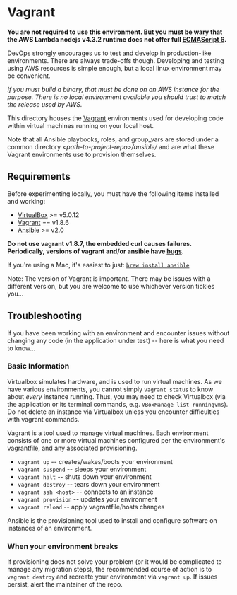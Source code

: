 Vagrant
=======

**You are not required to use this environment. But you must be wary that the AWS Lambda nodejs v4.3.2 runtime does not offer full [ECMAScript 6](https://kangax.github.io/compat-table/es6/).**

DevOps strongly encourages us to test and develop in production-like environments. There are always trade-offs though. Developing and testing using AWS resources is simple enough, but a local linux environment may be convenient. 

*If you must build a binary, that must be done on an AWS instance for the purpose. There is no local environment available you should trust to match the release used by AWS.*

This directory houses the [Vagrant](http://www.vagrantup.com/) environments used for developing code within virtual machines running on your local host.

Note that all Ansible playbooks, roles, and group\_vars are stored under a common directory _\<path-to-project-repo\>/ansible/_ and are what these Vagrant environments use to provision themselves.

## Requirements

Before experimenting locally, you must have the following items installed and working:

* [VirtualBox](https://www.virtualbox.org/) >= v5.0.12
* [Vagrant](http://vagrantup.com/) == v1.8.6
* [Ansible](http://docs.ansible.com/intro_installation.html) >= v2.0

**Do not use vagrant v1.8.7, the embedded curl causes failures. Periodically, versions of vagrant and/or ansible have [bugs](http://stackoverflow.com/questions/23874260/error-when-trying-vagrant-up).**

If you're using a Mac, it's easiest to just: [`brew install ansible`](http://brew.sh)

Note: The version of Vagrant is important. There may be issues with a different version, but you are welcome to use whichever version tickles you...

## Troubleshooting

If you have been working with an environment and encounter issues without changing any code (in the application under test) -- here is what you need to know...

### Basic Information

Virtualbox simulates hardware, and is used to run virtual machines. As we have various environments, you cannot simply `vagrant status` to know about *every* instance running. Thus, you may need to check Virtualbox (via the application or its terminal commands, e.g. `VBoxManage list runningvms`). Do not delete an instance via Virtualbox unless you encounter difficulties with vagrant commands.

Vagrant is a tool used to manage virtual machines. Each environment consists of one or more virtual machines configured per the environment's vagrantfile, and any associated provisioning.

- `vagrant up` -- creates/wakes/boots your environment
- `vagrant suspend` -- sleeps your environment
- `vagrant halt` -- shuts down your environment
- `vagrant destroy`	-- tears down your environment
- `vagrant ssh <host>` -- connects to an instance
- `vagrant provision` -- updates your environment
- `vagrant reload` -- apply vagrantfile/hosts changes

Ansible is the provisioning tool used to install and configure software on instances of an environment.

### When your environment breaks

If provisioning does not solve your problem (or it would be complicated to manage any migration steps), the recommended course of action is to `vagrant destroy` and recreate your environment via `vagrant up`. If issues persist, alert the maintainer of the repo.
